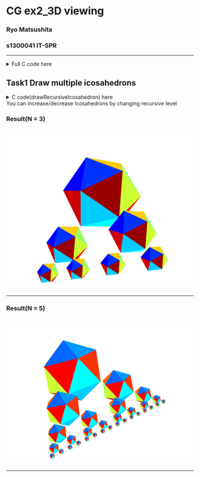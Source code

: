 # CG ex2_3D viewing
 <!-- omit in toc -->

### Ryo Matsushita

### s1300041 IT-SPR

---




<details>
  <summary>Full C code here</summary>

```

```

</details>

## Task1 Draw multiple icosahedrons
<details>
  <summary>C code(drawRecursiveIcosahedron) here</summary>

```

static void drawRecursiveIcosahedron(int level) {
    if (level == 0) return;
    drawIcosahedron();

    // Prepare for the next
    for (int i = 0; i < 2; i++) {
        float num = (i == 0) ? 1.0f : -1.0f;
        glPushMatrix();
        myTranslatef(num * 1.0f, -1.5f, 0.0f);
        myScalef(SCALE_FACTOR, SCALE_FACTOR, SCALE_FACTOR);
        drawRecursiveIcosahedron(level - 1);
        glPopMatrix();
    }
}
```

</details>
You can increase/decrease Icosahedrons by changing recursive level

### Result(N = 3)

## ![](images/3.png)
---

### Result(N = 5)

## ![](images/5.png)
---
